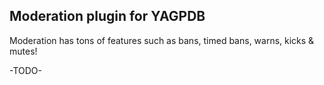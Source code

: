 ## Moderation plugin for YAGPDB

Moderation has tons of features such as bans, timed bans, warns, kicks & mutes!

-TODO-
